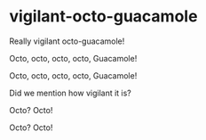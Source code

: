 # vigilant-octo-guacamole

Really vigilant octo-guacamole!

Octo, octo, octo, octo,
Guacamole!

Octo, octo, octo, octo,
Guacamole!

Did we mention how vigilant it is?

Octo?
Octo!

Octo?
Octo!
